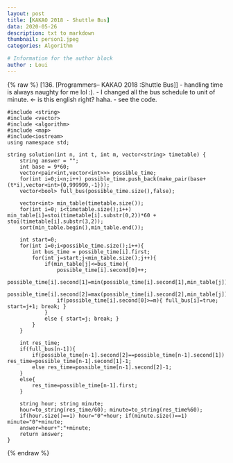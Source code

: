 ```yaml
---
layout: post
title: [KAKAO 2018 - Shuttle Bus]
data: 2020-05-26
description: txt to markdown
thumbnail: person1.jpeg
categories: Algorithm

# Information for the author block
author : Loui
---
```


{% raw %}
	﻿[136. [Programmers– KAKAO 2018 :Shuttle Bus]]
	- handling time is always naughty for me lol :).
	- I changed all the bus schedule to unit of minute. <- is this english right? haha.
	- see the code.
	
	#include <string>
	#include <vector>
	#include <algorithm>
	#include <map>
	#include<iostream>
	using namespace std;
	
	string solution(int n, int t, int m, vector<string> timetable) {
	    string answer = "";
	    int base = 9*60;
	    vector<pair<int,vector<int>>> possible_time;
	    for(int i=0;i<n;i++) possible_time.push_back(make_pair(base+(t*i),vector<int>{0,999999,-1}));
	    vector<bool> full_bus(possible_time.size(),false);
	    
	    vector<int> min_table(timetable.size());
	    for(int i=0; i<timetable.size();i++) min_table[i]=stoi(timetable[i].substr(0,2))*60 + stoi(timetable[i].substr(3,2));
	    sort(min_table.begin(),min_table.end());
	    
	    int start=0;
	    for(int i=0;i<possible_time.size();i++){
	        int bus_time = possible_time[i].first;
	        for(int j=start;j<min_table.size();j++){
	            if(min_table[j]<=bus_time){
	                possible_time[i].second[0]++;
	                possible_time[i].second[1]=min(possible_time[i].second[1],min_table[j]);
	                possible_time[i].second[2]=max(possible_time[i].second[2],min_table[j]);
	                if(possible_time[i].second[0]>=m){ full_bus[i]=true; start=j+1; break; }
	            } 
	            else { start=j; break; }
	        }
	    }
	   
	    int res_time;
	    if(full_bus[n-1]){
	        if(possible_time[n-1].second[2]==possible_time[n-1].second[1]) res_time=possible_time[n-1].second[1]-1;
	        else res_time=possible_time[n-1].second[2]-1;
	    }
	    else{
	        res_time=possible_time[n-1].first;
	    }
	    
	    string hour; string minute;
	    hour=to_string(res_time/60); minute=to_string(res_time%60);
	    if(hour.size()==1) hour="0"+hour; if(minute.size()==1) minute="0"+minute;
	    answer=hour+":"+minute;
	    return answer;
	}
	
{% endraw %}
